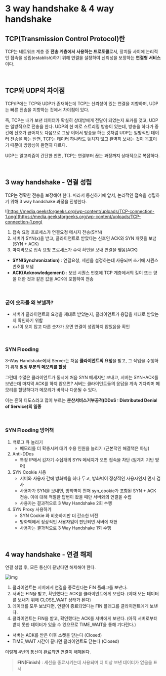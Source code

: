 # 3 way handshake & 4 way handshake



## TCP(Transmission Control Protocol)란

TCP는 네트워크 계층 중 **전송 계층에서 사용하는 프로토콜**로서, 장치들 사이에 논리적인 접속을 성립(establish)하기 위해 연결을 설정하여 신뢰성을 보장하는 **연결형 서비스**이다.



<br/>



## TCP와 UDP의 차이점

TCP/IP에는 TCP와 UDP가 존재하는데 TCP는 신뢰성이 있는 연결을 지향하며, UDP는 빠른 전송을 지향하는 것에서 차이점이 있다.

즉, TCP는 내가 보낸 데이터가 확실히 상대방에게 전달이 되었는지 포커를 맺고, UDP는 일방적으로 전송을 한다. UDP의 한 예로 스트리밍 방송이 있는데, 방송을 하다가 중간에 신호가 끊어져도 다음으로 그냥 이어서 방송을 하는 것처럼 UDP는 일방적인 데이터 전송을 하는 반면, TCP는 데이터 하나라도 놓치지 않고 완벽히 보내는 것이 목표이기 때문에 방향성이 완전히 다르다.

UDP는 알고리즘이 간단한 반면, TCP는 연결부터 끊는 과정까지 상대적으로 복잡하다.



<br/>



## **3 way handshake - 연결 성립**

TCP는 정확한 전송을 보장해야 한다. 따라서 통신하기에 앞서, 논리적인 접속을 성립하기 위해 3 way handshake 과정을 진행한다.

![https://media.geeksforgeeks.org/wp-content/uploads/TCP-connection-1.png](https://media.geeksforgeeks.org/wp-content/uploads/TCP-connection-1.png)

1. 접속 요청 프로세스가 연결요청 메시지 전송(SYN)
2. 서버가 SYN(x)을 받고, 클라이언트로 받았다는 신호인 ACK와 SYN 패킷을 보냄 (SYN + ACK)
3. 마지막으로 접속 요청 프로세스가 수락 확인을 보내 연결을 맺음(ACK)

- **SYN(Synchronization)** : 연결요청, 세션을 설정하는데 사용되며 초기에 시퀀스 번호를 보냄
- **ACK(Acknowledgement)** : 보낸 시퀀스 번호에 TCP 계층에서의 길이 또는 양을 더한 것과 같은 값을 ACK에 포함하여 전송



<br/>



### 굳이 숫자를 왜 보낼까?

- 서버가 클라이언트의 요청을 제대로 받았는지, 클라이언트가 응답을 제대로 받았는지 확인하기 위함
- x+1이 오지 않고 다른 숫자가 오면 연결이 성립하지 않았음을 확인



<br/>



### SYN Flooding

3-Way Handshake에서 Server는 처음 **클라이언트의 요청**을 받고, 그 작업을 수행하기 위해 **일정 부분의 메모리를 할당**

그런데 수많은 클라이언트가 동시에 처음 SYN 메세지만 보내고, 서버는 SYN+ACK를 보냈는데 마지막 ACK를 하지 않으면? 서버는 클라이언트들의 응답을 계속 기다리며 메모리를 할당하다가 메모리가 바닥나 다운될 수 있다.

이는 흔히 디도스라고 많이 부르는 **분산서비스거부공격(DDoS : Distributed Denial of Service)의 일종**



<br/>



### SYN Flooding 방어책

1. 백로그 큐 늘리기
   - 메모리를 더 확충시켜 대기 수용 인원을 늘리기 (근본적인 해결책은 아님)
2. Anti-DDos
   - 특정 IP에서 갑자기 수십개의 SYN 메세지가 오면 접속을 차단 (임계치 기반 방어)
3. SYN Cookie 사용
   - 서버와 사용자 간에 방화벽을 하나 두고, 방화벽이 정상적인 사용자인지 먼저 검사
   - 사용자가 SYN을 보내면, 방화벽이 먼저 syn_cookie가 포함된 SYN + ACK 전송. 이에 대해 적절한 답변이 왔을 때만 서버와의 연결을 수립
   - 사용자는 결과적으로 3 Way Handshake 2회 수행
4. SYN Proxy 사용하기
   - SYN Cookie 와 비슷하지만 더 간소한 버전
   - 방화벽에서 정상적인 사용자임이 판단되면 서버에 재현
   - 사용자는 결과적으로 3 Way Handshake 1회 수행



<br/>



## **4 way handshake - 연결 해제**

연결 성립 후, 모든 통신이 끝났다면 해제해야 한다.

![img](https://s3.us-west-2.amazonaws.com/secure.notion-static.com/f4ebef93-e05c-4c9c-8c3f-078820b26d0c/Untitled.png?X-Amz-Algorithm=AWS4-HMAC-SHA256&X-Amz-Credential=AKIAT73L2G45O3KS52Y5%2F20211014%2Fus-west-2%2Fs3%2Faws4_request&X-Amz-Date=20211014T161851Z&X-Amz-Expires=86400&X-Amz-Signature=69fb476c192fafdce582a8f4fd8faa183614cb48709819879fcecee6c4da901c&X-Amz-SignedHeaders=host&response-content-disposition=filename%20%3D%22Untitled.png%22)

1. 클라이언트는 서버에게 연결을 종료한다는 FIN 플래그를 보낸다.
2. 서버는 FIN을 받고, 확인했다는 ACK를 클라이언트에게 보낸다. (이때 모든 데이터를 보내기 위해 CLOSE_WAIT 상태가 된다)
3. 데이터를 모두 보냈다면, 연결이 종료되었다는 FIN 플래그를 클라이언트에게 보낸다.
4. 클라이언트는 FIN을 받고, 확인했다는 ACK를 서버에게 보낸다. (아직 서버로부터 받지 못한 데이터가 있을 수 있으므로 TIME_WAIT을 통해 기다린다.)

- 서버는 ACK를 받은 이후 소켓을 닫는다 (Closed)
- TIME_WAIT 시간이 끝나면 클라이언트도 닫는다 (Closed)

이렇게 4번의 통신이 완료되면 연결이 해제된다.

> **FIN(Finish)** : 세션을 종료시키는데 사용되며 더 이상 보낸 데이터가 없음을 표시